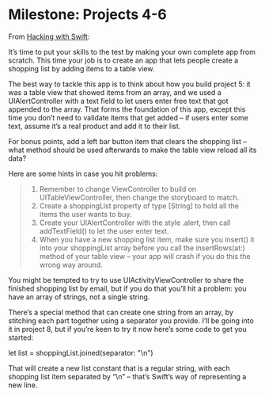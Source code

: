 # Milestone: Projects 4-6
From [Hacking with Swift](https://www.hackingwithswift.com/guide/3/3/challenge):

It’s time to put your skills to the test by making your own complete app from scratch. This time your job is to create an app that lets people create a shopping list by adding items to a table view.

The best way to tackle this app is to think about how you build project 5: it was a table view that showed items from an array, and we used a UIAlertController with a text field to let users enter free text that got appended to the array. That forms the foundation of this app, except this time you don’t need to validate items that get added – if users enter some text, assume it’s a real product and add it to their list.

For bonus points, add a left bar button item that clears the shopping list – what method should be used afterwards to make the table view reload all its data?

Here are some hints in case you hit problems:

>1. Remember to change ViewController to build on UITableViewController, then change the storyboard to match.
>2. Create a shoppingList property of type [String] to hold all the items the user wants to buy.
>3. Create your UIAlertController with the style .alert, then call addTextField() to let the user enter text.
>4. When you have a new shopping list item, make sure you insert() it into your shoppingList array before you call the insertRows(at:) method of your table view – your app will crash if you do this the wrong way around.

You might be tempted to try to use UIActivityViewController to share the finished shopping list by email, but if you do that you’ll hit a problem: you have an array of strings, not a single string.

There’s a special method that can create one string from an array, by stitching each part together using a separator you provide. I’ll be going into it in project 8, but if you’re keen to try it now here’s some code to get you started:

let list = shoppingList.joined(separator: "\n")

That will create a new list constant that is a regular string, with each shopping list item separated by “\n” – that’s Swift’s way of representing a new line.
